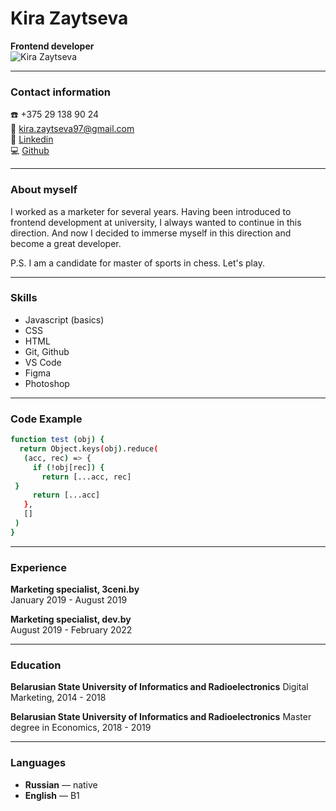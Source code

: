 # Kira Zaytseva

**Frontend developer**  
![Kira Zaytseva](https://i.imgur.com/YkZqDSh.jpg?2)
***

### Contact information

☎️  +375 29 138 90 24  
📧 kira.zaytseva97@gmail.com  
💬 [Linkedin](https://www.linkedin.com/in/kira-zaytseva/)  
💻 [Github](https://github.com/kira-zaytseva)

***

### About myself
I worked as a marketer for several years. Having been introduced to frontend development at university, I always wanted to continue in this direction. And now I decided to immerse myself in this direction and become a great developer. 

P.S. I am a candidate for master of sports in chess. Let's play.
***
### Skills
* Javascript (basics)
* CSS
* HTML
* Git, Github
* VS Code
* Figma
* Photoshop
***
### Code Example
```sh
function test (obj) {
  return Object.keys(obj).reduce(
   (acc, rec) => { 
     if (!obj[rec]) { 
       return [...acc, rec]
 }
     return [...acc]
   },
   []
 ) 
}
```
***
### Experience

**Marketing specialist, 3ceni.by**  
January 2019 - August 2019

**Marketing specialist, dev.by**  
August 2019 - February 2022
***
### Education

**Belarusian State University of Informatics and Radioelectronics**
Digital Marketing, 2014 - 2018

**Belarusian State University of Informatics and Radioelectronics**
Master degree in Economics, 2018 - 2019
***
### Languages
* **Russian** — native
* **English** — B1